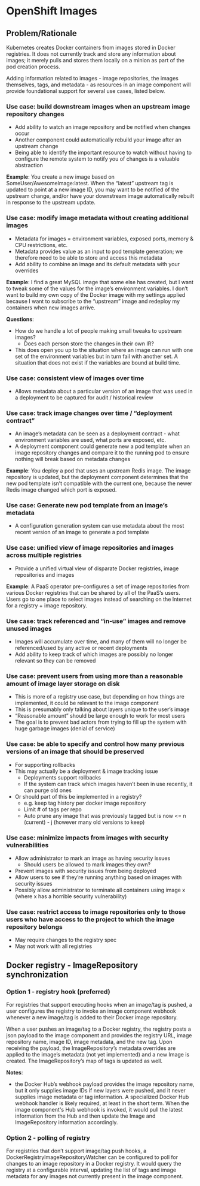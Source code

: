 # OpenShift Images
## Problem/Rationale
Kubernetes creates Docker containers from images stored in Docker registries. It does not currently track and store any information about images; it merely pulls and stores them locally on a minion as part of the pod creation process.

Adding information related to images - image repositories, the images themselves, tags, and metadata - as resources in an image component will provide foundational support for several use cases, listed below.

### Use case: build downstream images when an upstream image repository changes
- Add ability to watch an image repository and be notified when changes occur
- Another component could automatically rebuild your image after an upstream change
- Being able to identify the important resource to watch without having to configure the remote system to notify you of changes is a valuable abstraction

**Example**: You create a new image based on SomeUser/AwesomeImage:latest. When the “latest” upstream tag is updated to point at a new image ID, you may want to be notified of the upstream change, and/or have your downstream image automatically rebuilt in response to the upstream update.

### Use case: modify image metadata without creating additional images
- Metadata for images = environment variables, exposed ports, memory & CPU restrictions, etc.
- Metadata provides value as an input to pod template generation; we therefore need to be able to store and access this metadata
- Add ability to combine an image and its default metadata with your overrides

**Example**: I find a great MySQL image that some else has created, but I want to tweak some of the values for the image’s environment variables. I don’t want to build my own copy of the Docker image with my settings applied because I want to subscribe to the “upstream” image and redeploy my containers when new images arrive.

**Questions**:

- How do we handle a lot of people making small tweaks to upstream images?
  - Does each person store the changes in their own IR?
- This does open you up to the situation where an image can run with one set of the environment variables but in turn fail with another set.  A situation that does not exist if the variables are bound at build time.

### Use case: consistent view of images over time
- Allows metadata about a particular version of an image that was used in a deployment to be captured for audit / historical review

### Use case: track image changes over time / “deployment contract”
- An image’s metadata can be seen as a deployment contract - what environment variables are used, what ports are exposed, etc.
- A deployment component could generate new a pod template when an image repository changes and compare it to the running pod to ensure nothing will break based on metadata changes

**Example**: You deploy a pod that uses an upstream Redis image. The image repository is updated, but the deployment component determines that the new pod template isn’t compatible with the current one, because the newer Redis image changed which port is exposed.

### Use case: Generate new pod template from an image’s metadata
- A configuration generation system can use metadata about the most recent version of an image to generate a pod template

### Use case: unified view of image repositories and images across multiple registries
- Provide a unified virtual view of disparate Docker registries, image repositories and images

**Example**: A PaaS operator pre-configures a set of image repositories from various Docker registries that can be shared by all of the PaaS’s users. Users go to one place to select images instead of searching on the Internet for a registry + image repository.

### Use case: track referenced and “in-use” images and remove unused images
- Images will accumulate over time, and many of them will no longer be referenced/used by any active or recent deployments
- Add ability to keep track of which images are possibly no longer relevant so they can be removed

### Use case: prevent users from using more than a reasonable amount of image layer storage on disk
- This is more of a registry use case, but depending on how things are implemented, it could be relevant to the image component
- This is presumably only talking about layers unique to the user’s image
- “Reasonable amount” should be large enough to work for most users
- The goal is to prevent bad actors from trying to fill up the system with huge garbage images (denial of service)

### Use case: be able to specify and control how many previous versions of an image that should be preserved
- For supporting rollbacks
- This may actually be a deployment & image tracking issue
  - Deployments support rollbacks
  - If the system can track which images haven’t been in use recently, it can purge old ones
- Or should part of this be implemented in a registry?
  - e.g. keep tag history per docker image repository
  - Limit # of tags per repo
  - Auto prune any image that was previously tagged but is now <= n (current) - j (however many old versions to keep)

### Use case: minimize impacts from images with security vulnerabilities
- Allow administrator to mark an image as having security issues
  - Should users be allowed to mark images they own?
- Prevent images with security issues from being deployed
- Allow users to see if they’re running anything based on images with security issues
- Possibly allow administrator to terminate all containers using image x (where x has a horrible security vulnerability)

### Use case: restrict access to image repositories only to those users who have access to the project to which the image repository belongs
- May require changes to the registry spec
- May not work with all registries

## Docker registry - ImageRepository synchronization
### Option 1 - registry hook (preferred)
For registries that support executing hooks when an image/tag is pushed, a user configures the registry to invoke an image component webhook whenever a new image/tag is added to their Docker image repository.

When a user pushes an image/tag to a Docker registry, the registry posts a json payload to the image component and provides the registry URL, image repository name, image ID, image metadata, and the new tag. Upon receiving the payload, the ImageRepository’s metadata overrides are applied to the image’s metadata (not yet implemented) and a new Image is created. The ImageRepository’s map of tags is updated as well.

**Notes**:

- the Docker Hub’s webhook payload provides the image repository name, but it only supplies image IDs if new layers were pushed, and it never supplies image metadata or tag information. A specialized Docker Hub webhook handler is likely required, at least in the short term. When the image component's Hub webhook is invoked, it would pull the latest information from the Hub and then update the Image and ImageRepository information accordingly.

### Option 2 - polling of registry
For registries that don’t support image/tag push hooks, a DockerRegistryImageRepositoryWatcher can be configured to poll for changes to an image repository in a Docker registry. It would query the registry at a configurable interval, updating the list of tags and image metadata for any images not currently present in the image component.
